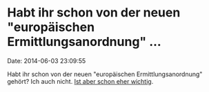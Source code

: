 Habt ihr schon von der neuen \"europäischen Ermittlungsanordnung\" \...
=======================================================================

Date: 2014-06-03 23:09:55

Habt ihr schon von der neuen \"europäischen Ermittlungsanordnung\"
gehört? Ich auch nicht. [Ist aber schon eher
wichtig](http://www.heise.de/tp/artikel/41/41305/1.html).
